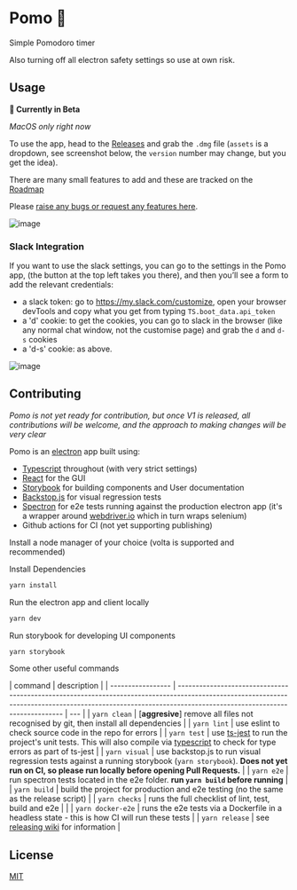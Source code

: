 # Pomo 🍅

Simple Pomodoro timer

Also turning off all electron safety settings so use at own risk.

## Usage

**🚧 Currently in Beta**

_MacOS only right now_

To use the app, head to the [Releases](https://github.com/AHDesigns/pomo-electron/releases) and grab
the `.dmg` file (`assets` is a dropdown, see screenshot below, the `version` number may change, but
you get the idea).

There are many small features to add and these are tracked on the
[Roadmap](https://github.com/AHDesigns/pomo-electron/projects/1)

Please
[raise any bugs or request any features here](https://github.com/AHDesigns/pomo-electron/issues/new/choose).

![image](https://user-images.githubusercontent.com/10004500/128321790-3ff8d2e2-4e39-41f9-90d5-571b7af72605.png)

### Slack Integration

If you want to use the slack settings, you can go to the settings in the Pomo app, (the button at
the top left takes you there), and then you’ll see a form to add the relevant credentials:

- a slack token: go to https://my.slack.com/customize, open your browser devTools and copy what you
  get from typing `TS.boot_data.api_token`
- a 'd' cookie: to get the cookies, you can go to slack in the browser (like any normal chat window,
  not the customise page) and grab the `d` and `d-s` cookies
- a 'd-s' cookie: as above.

![image](https://user-images.githubusercontent.com/10004500/128473497-ade85352-52f0-4546-a35c-33d3d0ed42bb.png)

## Contributing

_Pomo is not yet ready for contribution, but once V1 is released, all contributions will be welcome,
and the approach to making changes will be very clear_

Pomo is an [electron](https://www.electronjs.org/) app built using:

- [Typescript](https://www.typescriptlang.org/) throughout (with very strict settings)
- [React](https://reactjs.org/) for the GUI
- [Storybook](https://storybook.js.org/docs/react/get-started/introduction) for building components
  and User documentation
- [Backstop.js](https://garris.github.io/BackstopJS/) for visual regression tests
- [Spectron](https://www.electronjs.org/spectron) for e2e tests running against the production
  electron app (it's a wrapper around [webdriver.io](https://v6.webdriver.io/docs/api.html) which in
  turn wraps selenium)
- Github actions for CI (not yet supporting publishing)

Install a node manager of your choice (volta is supported and recommended)

Install Dependencies

```bash
yarn install
```

Run the electron app and client locally

```bash
yarn dev
```

Run storybook for developing UI components

```bash
yarn storybook
```

Some other useful commands

| command           | description                                                                                                                                                                                                |
| ----------------- | ---------------------------------------------------------------------------------------------------------------------------------------------------------------------------------------------------------- | --- |
| `yarn clean`      | [**aggresive**] remove all files not recognised by git, then install all dependencies                                                                                                                      |
| `yarn lint`       | use eslint to check source code in the repo for errors                                                                                                                                                     |
| `yarn test`       | use [ts-jest](https://kulshekhar.github.io/ts-jest/) to run the project's unit tests. This will also compile via [typescript](https://www.typescriptlang.org/) to check for type errors as part of ts-jest |
| `yarn visual`     | use backstop.js to run visual regression tests against a running storybook (`yarn storybook`). **Does not yet run on CI, so please run locally before opening Pull Requests.**                             |
| `yarn e2e`        | run spectron tests located in the e2e folder. **run `yarn build` before running**                                                                                                                          |
| `yarn build`      | build the project for production and e2e testing (no the same as the release script)                                                                                                                       |
| `yarn checks`     | runs the full checklist of lint, test, build and e2e                                                                                                                                                       |     |
| `yarn docker-e2e` | runs the e2e tests via a Dockerfile in a headless state - this is how CI will run these tests                                                                                                              |
| `yarn release`    | see [releasing wiki](https://github.com/AHDesigns/pancake-electron/wiki/Releasing) for information                                                                                                         |

## License

[MIT](https://choosealicense.com/licenses/mit/)

